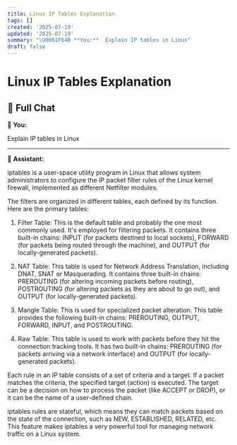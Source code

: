 ```yaml
---
title: Linux IP Tables Explanation
tags: []
created: '2025-07-19'
updated: '2025-07-19'
summary: "\U0001F64B **You:**  Explain IP tables in Linux"
draft: false
---
```


# Linux IP Tables Explanation

## 🧠 Full Chat

🙋 **You:**

Explain IP tables in Linux

---

🤖 **Assistant:**

iptables is a user-space utility program in Linux that allows system administrators to configure the IP packet filter rules of the Linux kernel firewall, implemented as different Netfilter modules. 

The filters are organized in different tables, each defined by its function. Here are the primary tables:

1. Filter Table: This is the default table and probably the one most commonly used. It's employed for filtering packets. It contains three built-in chains: INPUT (for packets destined to local sockets), FORWARD (for packets being routed through the machine), and OUTPUT (for locally-generated packets).

2. NAT Table: This table is used for Network Address Translation, including DNAT, SNAT or Masquerading. It contains three built-in chains: PREROUTING (for altering incoming packets before routing), POSTROUTING (for altering packets as they are about to go out), and OUTPUT (for locally-generated packets).

3. Mangle Table: This is used for specialized packet alteration. This table provides the following built-in chains: PREROUTING, OUTPUT, FORWARD, INPUT, and POSTROUTING.

4. Raw Table: This table is used to work with packets before they hit the connection tracking tools. It has two built-in chains: PREROUTING (for packets arriving via a network interface) and OUTPUT (for locally-generated packets).

Each rule in an IP table consists of a set of criteria and a target. If a packet matches the criteria, the specified target (action) is executed. The target can be a decision on how to process the packet (like ACCEPT or DROP), or it can be the name of a user-defined chain.

iptables rules are stateful, which means they can match packets based on the state of the connection, such as NEW, ESTABLISHED, RELATED, etc. This feature makes iptables a very powerful tool for managing network traffic on a Linux system.